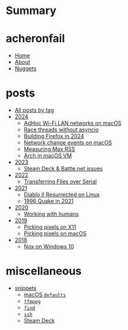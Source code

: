 # Summary

# acheronfail

* [Home](./home.md)
* [About](./about.md)
* [Nuggets](./nuggets.md)

# posts

* [All posts by tag](./tags.md)
* [2024]()
    * [AdHoc Wi-Fi LAN networks on macOS](./posts/macos-adhoc-wifi/index.md)
    * [Race threads without asyncio](./posts/python-threading/index.md)
    * [Building Firefox in 2024](./posts/building-firefox-in-2024.md)
    * [Network change events on macOS](./posts/macos-network-changes.md)
    * [Measuring Max RSS](./posts/max_rss/index.md)
    * [Arch in macOS VM](./posts/arch-vm-apple-arm64/index.md)
* [2023]()
    * [Steam Deck & Battle.net issues](./posts/steamdeck-bnet-keyboard.md)
* [2022]()
    * [Transferring Files over Serial](./posts/tx-over-serial/index.md)
* [2021]()
    * [Diablo II Resurrected on Linux](./posts/d2r.md)
    * [1996 Quake in 2021](./posts/quake.md)
* [2020]()
    * [Working with humans](./posts/working-with-humans.md)
* [2019]()
    * [Picking pixels on X11](./posts/xcolor/index.md)
    * [Picking pixels on macOS](./posts/pixel-picker/index.md)
* [2018]()
    * [Nox on Windows 10](./posts/nox.md)

# miscellaneous

* [snippets]()
    * [macOS `defaults`](./snippets/defaults.md)
    * [`ffmpeg`](./snippets/ffmpeg.md)
    * [`find`](./snippets/find.md)
    * [`ssh`](./snippets/ssh.md)
    * [Steam Deck](./snippets/steamdeck.md)
